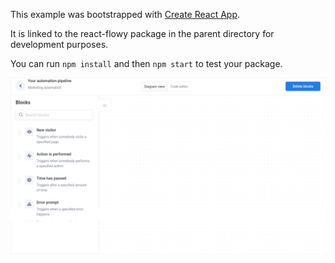 This example was bootstrapped with [Create React App](https://github.com/facebook/create-react-app).

It is linked to the react-flowy package in the parent directory for development purposes.

You can run `npm install` and then `npm start` to test your package.

![Alt text](https://github.com/Vimala15/ReactFlowvy/blob/master/screenshot.png "See here")
